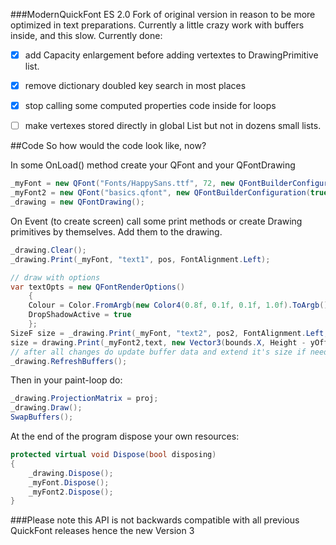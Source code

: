 ###ModernQuickFont ES 2.0
Fork of original version in reason to be more optimized in text preparations.
Currently a little crazy work with buffers inside, and this slow.
Currently done:
 -[x] add Capacity enlargement before adding vertextes to DrawingPrimitive list.
 -[x] remove dictionary doubled key search in most places
 -[x] stop calling some computed properties code inside for loops
 -[ ] make vertexes stored directly in global List but not in dozens small lists.
  

##Code
So how would the code look like, now?

In some OnLoad() method create your QFont and your QFontDrawing
```C#
_myFont = new QFont("Fonts/HappySans.ttf", 72, new QFontBuilderConfiguration(true));
_myFont2 = new QFont("basics.qfont", new QFontBuilderConfiguration(true));
_drawing = new QFontDrawing();
```

On Event (to create screen) call some print methods or create Drawing primitives by themselves.
Add them to the drawing.
```C#
_drawing.Clear();
_drawing.Print(_myFont, "text1", pos, FontAlignment.Left);

// draw with options
var textOpts = new QFontRenderOptions()
    {
	Colour = Color.FromArgb(new Color4(0.8f, 0.1f, 0.1f, 1.0f).ToArgb()),
	DropShadowActive = true
	};
SizeF size = _drawing.Print(_myFont, "text2", pos2, FontAlignment.Left, textOpts);
size = drawing.Print(_myFont2,text, new Vector3(bounds.X, Height - yOffset, 0), new SizeF(maxWidth, float.MaxValue), alignment);
// after all changes do update buffer data and extend it's size if needed.
_drawing.RefreshBuffers();

```

Then in your paint-loop do:
```C#
_drawing.ProjectionMatrix = proj;
_drawing.Draw();
SwapBuffers();
```

At the end of the program dispose your own resources:
```C#
protected virtual void Dispose(bool disposing)
{
	_drawing.Dispose();
	_myFont.Dispose();
	_myFont2.Dispose();
}
```


###Please note this API is not backwards compatible with all previous QuickFont releases hence the new Version 3
